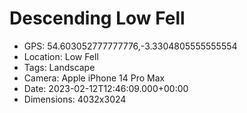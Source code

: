 # Descending Low Fell

- GPS: 54.603052777777776,-3.3304805555555554
- Location: Low Fell
- Tags: Landscape
- Camera: Apple iPhone 14 Pro Max
- Date: 2023-02-12T12:46:09.000+00:00
- Dimensions: 4032x3024

